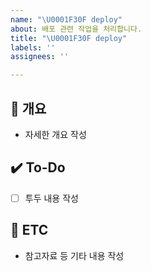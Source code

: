 ```yaml
---
name: "\U0001F30F deploy"
about: 배포 관련 작업을 처리합니다.
title: "\U0001F30F deploy"
labels: ''
assignees: ''

---
```


## 📝 개요
- 자세한 개요 작성

## ✔️ To-Do
- [ ] 투두 내용 작성

## 👀 ETC
- 참고자료 등 기타 내용 작성
